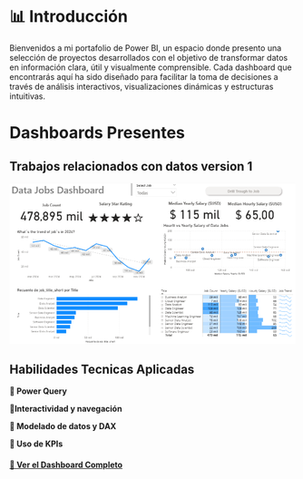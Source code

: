 # 📊 Introducción

Bienvenidos a mi portafolio de Power BI, un espacio donde presento una selección de proyectos desarrollados con el objetivo de transformar datos en información clara, útil y visualmente comprensible. Cada dashboard que encontrarás aquí ha sido diseñado para facilitar la toma de decisiones a través de análisis interactivos, visualizaciones dinámicas y estructuras intuitivas.

# Dashboards Presentes

## Trabajos relacionados con datos version 1

![Dashboard Page 1](/Data_Work_v1/Imagenes/Pagina%201.png)

## Habilidades Tecnicas Aplicadas

**🔄 Power Query**

**🧭Interactividad y navegación**

**🧮 Modelado de datos y DAX**

**🔢 Uso de KPIs**

#### [**🚪 Ver el Dashboard Completo**](/Data_Work_v1/README.MD)

